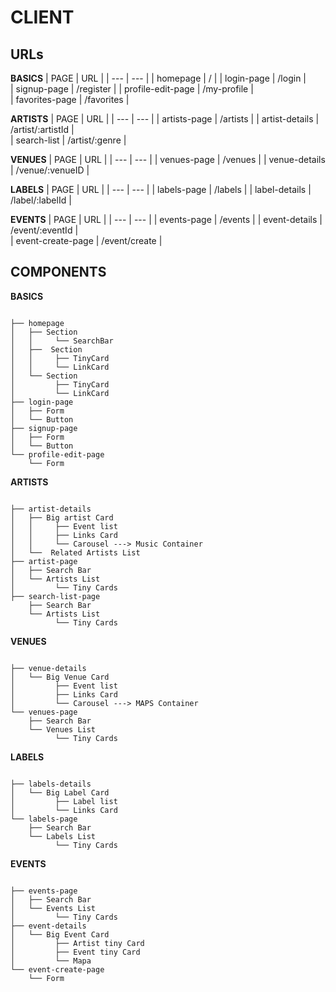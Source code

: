 # CLIENT

## URLs

 **BASICS**
| PAGE | URL |
| --- | --- |
| homepage | / |
| login-page | /login |  
| signup-page | /register |
| profile-edit-page | /my-profile |  
| favorites-page | /favorites |

 **ARTISTS**
| PAGE | URL |
| --- | --- |
| artists-page | /artists |
| artist-details | /artist/:artistId |  
| search-list | /artist/:genre |

 **VENUES**
| PAGE | URL |
| --- | --- |
| venues-page | /venues |
| venue-details | /venue/:venueID |

 **LABELS**
| PAGE | URL |
| --- | --- |
| labels-page | /labels |
| label-details | /label/:labelId |  

 **EVENTS**
| PAGE | URL |
| --- | --- |
| events-page | /events |
| event-details | /event/:eventId |  
| event-create-page | /event/create |

## COMPONENTS

**BASICS**

```

├── homepage
│   ├── Section
│   │     └── SearchBar
│   ├──  Section
│   │     ├── TinyCard
│   │     └── LinkCard
│   └── Section
│         ├── TinyCard
│         └── LinkCard
├── login-page
│   ├── Form
│   └── Button
├── signup-page
│   ├── Form
│   └── Button
└── profile-edit-page
    └── Form
```

**ARTISTS**

```

├── artist-details
│   ├── Big artist Card
│   │     ├── Event list
│   │     ├── Links Card
│   │     └── Carousel ---> Music Container
│   └──  Related Artists List
├── artist-page
│   ├── Search Bar
│   └── Artists List
│         └── Tiny Cards
├── search-list-page
    ├── Search Bar
    └── Artists List
          └── Tiny Cards
```

**VENUES**

```

├── venue-details
│   └── Big Venue Card
│         ├── Event list
│         ├── Links Card
│         └── Carousel ---> MAPS Container
└── venues-page
    ├── Search Bar
    └── Venues List
          └── Tiny Cards

```

**LABELS**

```

├── labels-details
│   └── Big Label Card
│         ├── Label list
│         └── Links Card
└── labels-page
    ├── Search Bar
    └── Labels List
          └── Tiny Cards

```

**EVENTS**

```

├── events-page
│   ├── Search Bar
│   └── Events List
│         └── Tiny Cards
├── event-details
│   └── Big Event Card
│         ├── Artist tiny Card
│         ├── Event tiny Card
│         └── Mapa
└── event-create-page
    └── Form
    
```

